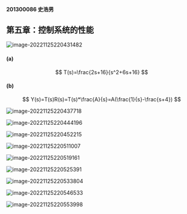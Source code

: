 #### 201300086 史浩男

## **第五章：控制系统的性能**

![image-20221125220431482](C:\Users\Shawn\AppData\Roaming\Typora\typora-user-images\image-20221125220431482.png)



#### (a)

$$
T(s)=\frac{2s+16}{s^2+6s+16}
$$

#### (b)

$$
Y(s)=T(s)R(s)=T(s)*\frac{A}{s}=A(\frac{1}{s}-\frac{s+4})
$$

![image-20221125220437718](C:\Users\Shawn\AppData\Roaming\Typora\typora-user-images\image-20221125220437718.png)





![image-20221125220444196](C:\Users\Shawn\AppData\Roaming\Typora\typora-user-images\image-20221125220444196.png)





![image-20221125220452215](C:\Users\Shawn\AppData\Roaming\Typora\typora-user-images\image-20221125220452215.png)



![image-20221125220511007](C:\Users\Shawn\AppData\Roaming\Typora\typora-user-images\image-20221125220511007.png)



![image-20221125220519161](C:\Users\Shawn\AppData\Roaming\Typora\typora-user-images\image-20221125220519161.png)



![image-20221125220525391](C:\Users\Shawn\AppData\Roaming\Typora\typora-user-images\image-20221125220525391.png)





![image-20221125220533804](C:\Users\Shawn\AppData\Roaming\Typora\typora-user-images\image-20221125220533804.png)





![image-20221125220546533](C:\Users\Shawn\AppData\Roaming\Typora\typora-user-images\image-20221125220546533.png)







![image-20221125220553998](C:\Users\Shawn\AppData\Roaming\Typora\typora-user-images\image-20221125220553998.png)